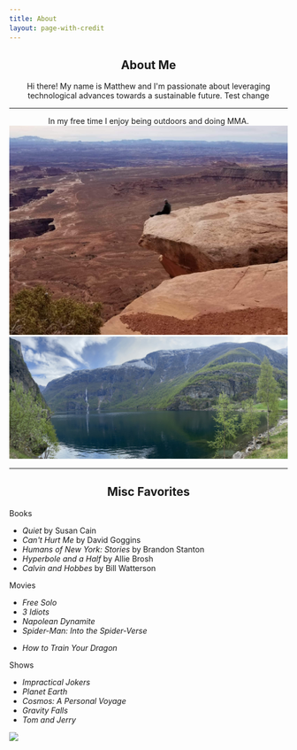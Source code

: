 ```yaml
---
title: About
layout: page-with-credit
---
```


<!-- ![Profile Image]({{ site.url }}/{{ site.picture }}) -->

<!-- <img src="/assets/images/about-pic.jpg" alt="Matthew Dong About" style="width:200px;
    height: auto; display: block; margin: 0 auto;"> -->

<center> <h2> About Me </h2> </center>

<center>  Hi there!  My name is Matthew and I'm passionate about leveraging technological advances towards a sustainable future. Test change  </center>

---

<center> In my free time I enjoy being outdoors and doing MMA. </center>

<img src="/assets/images/utah.jpg" alt="utah" class='bigger-image'>
<br>
<img src="/assets/images/norway-fjord.jpg" alt="norway" class='bigger-image'>
<br>
<!-- <img src="/assets/images/backpacking.jpg" alt="backpacking" class='bigger-image'> -->
<!-- <img src="/assets/images/cal-boxing.jpg" alt="Cal Boxing" class='bigger-image'> -->

---

<center> <h2> Misc Favorites </h2> </center>

Books

- _Quiet_ by Susan Cain 
- _Can't Hurt Me_ by David Goggins 
- _Humans of New York: Stories_ by Brandon Stanton
- _Hyperbole and a Half_ by Allie Brosh
- _Calvin and Hobbes_ by Bill Watterson

Movies

- _Free Solo_ 
- _3 Idiots_ 
- _Napolean Dynamite_
- _Spider-Man: Into the Spider-Verse_
<!-- - _Fight Club_  -->
- _How to Train Your Dragon_
<!-- - _Wreck it Ralph_ -->

Shows

- _Impractical Jokers_
- _Planet Earth_	
- _Cosmos: A Personal Voyage_ 
- _Gravity Falls_  
- _Tom and Jerry_


<img class="bigger-image" src="{{ site.url }}/assets/images/calvin-and-hobbes.png" />


<!-- <p class="extra">
	Site template: 
    <a class="link" href="https://github.com/sergiokopplin/indigo" target="_blank">Indigo theme by Kopplin</a>
</p> -->

<!-- ### Inspirational Figures
1. Susan Cain 
1. Cal Newport 
1. David Goggins 
1. David Attenborough  
1. Aaron Swartz
1. Greta Thunberg
-->
